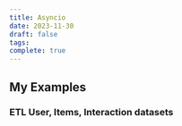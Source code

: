 ```yaml
---
title: Asyncio
date: 2023-11-30
draft: false
tags: 
complete: true
---
```

## My Examples
### ETL User, Items, Interaction datasets
```python
```